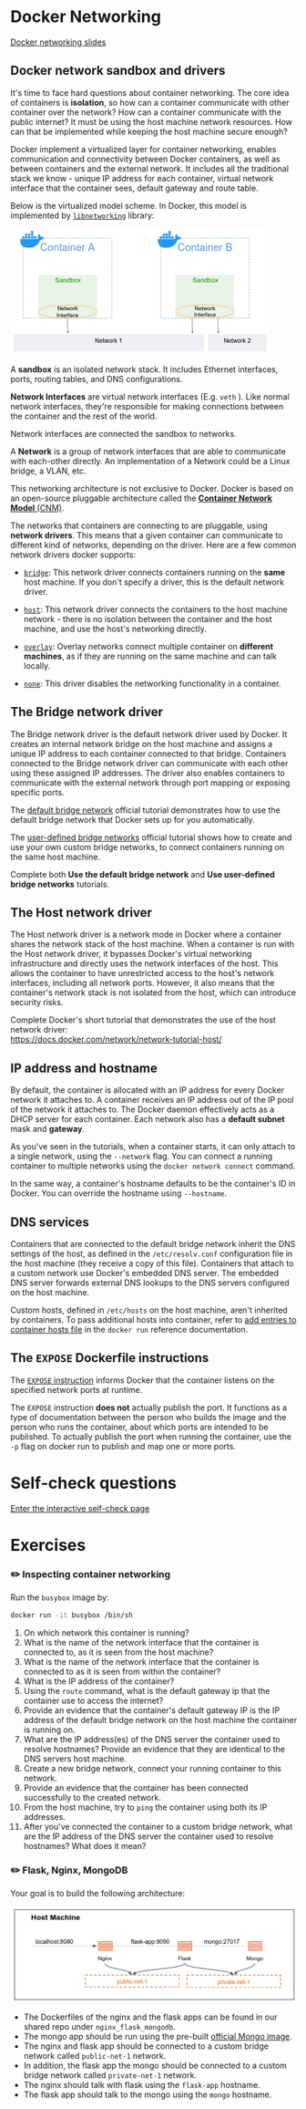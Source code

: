 # Docker Networking

[Docker networking slides](https://alonitac.github.io/DevOpsFeb23/slides/docker_networking.html) 

## Docker network sandbox and drivers

It's time to face hard questions about container networking. 
The core idea of containers is **isolation**, so how can a container communicate with other container over the network? 
How can a container communicate with the public internet? 
It must be using the host machine network resources. 
How can that be implemented while keeping the host machine secure enough? 

Docker implement a virtualized layer for container networking, enables communication and connectivity between Docker containers, as well as between containers and the external network.
It includes all the traditional stack we know - unique IP address for each container, virtual network interface that the container sees, default gateway and route table. 

Below is the virtualized model scheme. In Docker, this model is implemented by [`libnetworking`](https://github.com/moby/libnetwork) library: 

![](../.img/docker-sandbox.png)

A **sandbox** is an isolated network stack. It includes Ethernet interfaces, ports, routing tables, and DNS configurations.

**Network Interfaces** are virtual network interfaces (E.g. `veth` ).
Like normal network interfaces, they're responsible for making connections between the container and the rest of the world. 

Network interfaces are connected the sandbox to networks.

A **Network** is a group of network interfaces that are able to communicate with each-other directly. 
An implementation of a Network could be a Linux bridge, a VLAN, etc. 

This networking architecture is not exclusive to Docker. Docker is based on an open-source pluggable architecture called the [**Container Network Model** (CNM)](https://github.com/moby/libnetwork/blob/master/docs/design.md). 

The networks that containers are connecting to are pluggable, using **network drivers**.
This means that a given container can communicate to different kind of networks, depending on the driver. 
Here are a few common network drivers docker supports:

- [`bridge`](https://docs.docker.com/network/bridge/): This network driver connects containers running on the **same** host machine. If you don't specify a driver, this is the default network driver.

- [`host`](https://docs.docker.com/network/host/): This network driver connects the containers to the host machine network - there is no isolation between the
  container and the host machine, and use the host's networking directly.

- [`overlay`](https://docs.docker.com/network/overlay/): Overlay networks connect multiple container on **different machines**,
  as if they are running on the same machine and can talk locally. 

- [`none`](https://docs.docker.com/network/none/): This driver disables the networking functionality in a container.

## The Bridge network driver

The Bridge network driver is the default network driver used by Docker.
It creates an internal network bridge on the host machine and assigns a unique IP address to each container connected to that bridge.
Containers connected to the Bridge network driver can communicate with each other using these assigned IP addresses.
The driver also enables containers to communicate with the external network through port mapping or exposing specific ports.

The [default bridge network](https://docs.docker.com/network/network-tutorial-standalone/#use-the-default-bridge-network) official tutorial demonstrates how to use the default bridge network that Docker sets up for you automatically. 

The [user-defined bridge networks](https://docs.docker.com/network/network-tutorial-standalone/#use-user-defined-bridge-networks) official tutorial shows how to create and use your own custom bridge networks, to connect containers running on the same host machine.

Complete both **Use the default bridge network** and **Use user-defined bridge networks** tutorials. 

## The Host network driver 

The Host network driver is a network mode in Docker where a container shares the network stack of the host machine.
When a container is run with the Host network driver, it bypasses Docker's virtual networking infrastructure and directly uses the network interfaces of the host.
This allows the container to have unrestricted access to the host's network interfaces, including all network ports. However, it also means that the container's network stack is not isolated from the host, which can introduce security risks.

Complete Docker's short tutorial that demonstrates the use of the host network driver:      
https://docs.docker.com/network/network-tutorial-host/

## IP address and hostname

By default, the container is allocated with an IP address for every Docker network it attaches to.
A container receives an IP address out of the IP pool of the network it attaches to. 
The Docker daemon effectively acts as a DHCP server for each container.
Each network also has a **default subnet** mask and **gateway**.

As you've seen in the tutorials, when a container starts, it can only attach to a single network, using the `--network` flag.
You can connect a running container to multiple networks using the `docker network connect` command.

In the same way, a container's hostname defaults to be the container's ID in Docker. 
You can override the hostname using `--hostname`.

## DNS services

Containers that are connected to the default bridge network inherit the DNS settings of the host, as defined in the `/etc/resolv.conf` configuration file in the host machine (they receive a copy of this file). 
Containers that attach to a custom network use Docker's embedded DNS server. 
The embedded DNS server forwards external DNS lookups to the DNS servers configured on the host machine.

Custom hosts, defined in `/etc/hosts` on the host machine, aren't inherited by containers. 
To pass additional hosts into container, refer to [add entries to container hosts file](https://docs.docker.com/engine/reference/commandline/run/#add-host) in the `docker run` reference documentation.


## The `EXPOSE` Dockerfile instructions 

The [`EXPOSE` instruction](https://docs.docker.com/engine/reference/builder/#expose) informs Docker that the container listens on the specified network ports at runtime. 

The `EXPOSE` instruction **does not** actually publish the port. 
It functions as a type of documentation between the person who builds the image and the person who runs the container, about which ports are intended to be published. 
To actually publish the port when running the container, use the `-p` flag on docker run to publish and map one or more ports.

# Self-check questions

[Enter the interactive self-check page](https://alonitac.github.io/DevOpsFeb23/multi-choice-questions/docker_networking.html)


# Exercises

### :pencil2: Inspecting container networking

Run the `busybox` image by:

```bash
docker run -it busybox /bin/sh
```

1. On which network this container is running?
2. What is the name of the network interface that the container is connected to, as it is seen from the host machine?
3. What is the name of the network interface that the container is connected to as it is seen from within the container?
4. What is the IP address of the container?
5. Using the `route` command, what is the default gateway ip that the container use to access the internet?
6. Provide an evidence that the container's default gateway IP is the IP address of the default bridge network on the host machine the container is running on.
7. What are the IP address(es) of the DNS server the container used to resolve hostnames? Provide an evidence that they are identical to the DNS servers host machine.
8. Create a new bridge network, connect your running container to this network.
9. Provide an evidence that the container has been connected successfully to the created network.
10. From the host machine, try to `ping` the container using both its IP addresses.
11. After you've connected the container to a custom bridge network, what are the IP address of the DNS server the container used to resolve hostnames? What does it mean?

### :pencil2: Flask, Nginx, MongoDB

Your goal is to build the following architecture:

![](../.img/nginx-flask-mongo.png)

- The Dockerfiles of the nginx and the flask apps can be found in our shared repo under `nginx_flask_mongodb`.
- The mongo app should be run using the pre-built [official Mongo image](https://hub.docker.com/_/mongo).
- The nginx and flask app should be connected to a custom bridge network called `public-net-1` network.
- In addition, the flask app the mongo should be connected to a custom bridge network called `private-net-1` network.
- The nginx should talk with flask using the `flask-app` hostname.
- The flask app should talk to the mongo using the `mongo` hostname.

